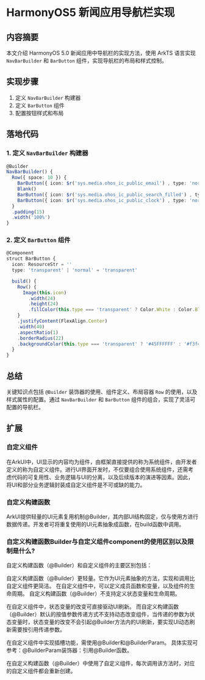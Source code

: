 # HarmonyOS5 新闻应用导航栏实现

## 内容摘要
本文介绍 HarmonyOS 5.0 新闻应用中导航栏的实现方法，使用 ArkTS 语言实现 `NavBarBuilder` 和 `BarButton` 组件，实现导航栏的布局和样式控制。

## 实现步骤
1. 定义 `NavBarBuilder` 构建器
2. 定义 `BarButton` 组件
3. 配置按钮样式和布局

## 落地代码
### 1. 定义 `NavBarBuilder` 构建器
```typescript
@Builder 
NavBarBuilder() { 
  Row({ space: 10 }) { 
    BarButton({ icon: $r('sys.media.ohos_ic_public_email') , type: 'normal' }) 
    Blank() 
    BarButton({ icon: $r('sys.media.ohos_ic_public_search_filled') , type: 'normal' }) 
    BarButton({ icon: $r('sys.media.ohos_ic_public_clock') , type: 'normal' }) 
  } 
  .padding(15) 
  .width('100%') 
}
```

### 2. 定义 `BarButton` 组件
```typescript
@Component 
struct BarButton { 
  icon: ResourceStr = '' 
  type: 'transparent' | 'normal' = 'transparent' 

  build() { 
    Row() { 
      Image(this.icon) 
        .width(24) 
        .height(24) 
        .fillColor(this.type === 'transparent' ? Color.White : Color.Black) 
    } 
    .justifyContent(FlexAlign.Center) 
    .width(40) 
    .aspectRatio(1) 
    .borderRadius(22) 
    .backgroundColor(this.type === 'transparent' ? '#45FFFFFF' : '#f3f4f5') 
  } 
}
```

## 总结
关键知识点包括 `@Builder` 装饰器的使用、组件定义、布局容器 `Row` 的使用，以及样式属性的配置。通过 `NavBarBuilder` 和 `BarButton` 组件的组合，实现了灵活可配置的导航栏。

## 扩展

### 自定义组件

在ArkUI中，UI显示的内容均为组件，由框架直接提供的称为系统组件，由开发者定义的称为自定义组件。进行UI界面开发时，不仅要组合使用系统组件，还需考虑代码的可复用性、业务逻辑与UI的分离，以及后续版本的演进等因素。因此，将UI和部分业务逻辑封装成自定义组件是不可或缺的能力。

### 自定义构建函数

ArkUI提供轻量的UI元素复用机制@Builder，其内部UI结构固定，仅与使用方进行数据传递。开发者可将重复使用的UI元素抽象成函数，在build函数中调用。

### 自定义构建函数Builder与自定义组件component的使用区别以及限制是什么?

自定义构建函数（@Builder）和自定义组件的主要区别包括：

自定义构建函数（@Builder）更轻量。它作为UI元素抽象的方法，实现和调用比自定义组件更简洁。
在自定义组件中，可以定义成员函数和变量，以及组件的生命周期。
自定义构建函数（@Builder）不支持定义状态变量和生命周期。

在自定义组件中，状态变量的改变可直接驱动UI刷新。
而自定义构建函数（@Builder）默认的按值参数传递方式不支持动态改变组件，当传递的参数为状态变量时，状态变量的改变不会引起@Builder方法内的UI刷新，要实现UI动态刷新需要按引用传递参数。

在自定义组件中实现插槽功能，需使用@Builder和@BuilderParam。
具体实现可参考：@BuilderParam装饰器：引用@Builder函数。

在自定义构建函数（@Builder）中使用了自定义组件，每次调用该方法时，对应的自定义组件都会重新创建。